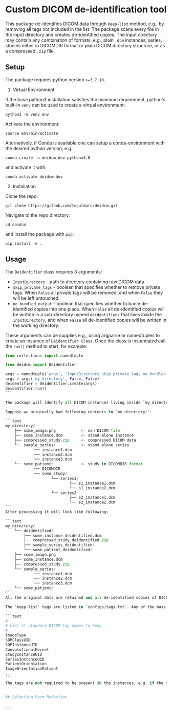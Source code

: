 # Custom DICOM de-identification tool

This package de-identifies DICOM data through `keep-list` method, e.g., by removing all tags not included in the list. The package scans every file in the input directory and creates de-identified copies. The input directory may contain any combination of formats, e.g., plain `.dcm` instances, series, studies either in DICOMDIR format or plain DICOM directory structure, or as a compressed `.zip` file.


## Setup

The package requires python version `>=3.7.10`.

1. Virtual Environment

If the base python3 installation satisfies the minimum requirement, python's built-in `venv` can be used to create a virtual environment:

`python3 -m venv env`

Activate the environment:

`source env/bin/activate`

Alternatively, if Conda is available one can setup a conda-environment with the desired python version, e.g.:

`conda create -n deidcm-dev python=3.8`

and activate it with:

`conda activate deidcm-dev`

2. Installation

Clone the repo:

`git clone https://github.com/tuguldurs/deidcm.git`

Navigate to the repo directory:

`cd deidcm`

and install the package with `pip`:

`pip install -e .`


## Usage

The `Deidentifier` class requires 3 arguments:
- `InputDirectory` - path to directory containing raw DICOM data
- `skip_private_tags` - boolean that specifies whether to remove private tags. When `False` all private tags will be removed, and when `False` they will be left untouched.
- `no_bundled_output` - boolean that specifies whether to bunle de-identified copies into one place. When `False` all de-identified copies will be written in a sub-directory named `deidentified/` that lives inside the `InputDirectory`, and when `False` all de-identified copies will be written in the working directory.

These arguments can be supplies e.g., using argparse or namedtuples to create an instance of `Deidentifier class`. Once the class is instantiated call the `run()` method to start, for example:

````python
from collections import namedtuple

from deidcm import Deidentifier

args = namedtuple('args', 'InputDirectory skip_private_tags no_bundled_output')
args = args('my_directory', False, False)
deidentifier = Deidentifier.create(args)
deidentifier.run()
```

The package will identify all DICOM instances living inside `my_directory/` and will create de-identified copies in their original format in `my_directory/deidentified/`. Non-DICOM files, e.g. DICOMDIR file, will be copied as well.

Suppose we originally had following contents in `my_directory/`:

```text
my_directory/
	├── some_image.png           <- non-DICOM file
	├── some_instance.dcm        <- stand-alone instance
	├── compressed_study.zip     <- compressed DICOM data
	└── sample_series/           <- stand-alone series
			├── instance1.dcm
			├── instance2.dcm
			└── instance3.dcm
    └── some_patient/            <- study in DICOMDIR format
    		├── DICOMDIR
    		└── some_study/
    				└── series1/
    						├── s1_instance1.dcm
    						└── s1_instance2.dcm
    				└── series2
    						├── s2_instance1.dcm
    						└── s2_instance2.dcm
```
After processing it will look like following:

```text
my_directory/
	└── deidentified/
		├── some_instance_deidentified.dcm
		├── compressed_study_deidentified.zip
		├── sample_series_deidentified/
		└── some_patient_deidentified/
	├── some_image.png
	├── some_instance.dcm
	├── compressed_study.zip
	└── sample_series/
			├── instance1.dcm
			├── instance2.dcm
			└── instance3.dcm
    └── some_patient/
```
All the original data are retained and all de-identified copies of DICOM data are bunled inside `my_directory/deidentified/`.

The `keep-list` tags are listed in `configs/tags.txt`. Any of the base-level standard tags can be included:

```text
#
# List of standard DICOM tag names to keep
#
ImageType
SOPClassUID
SOPInstanceUID
ConvolutionalKernel
StudyInstanceUID
SeriesInstanceUID
PatientOrientation
ImageOrientationPatient
...
```
The tags are not required to be present in the instances, e.g. if the tag does not exist the processing will just skip it and continue.


## Selection Form Redaction

...